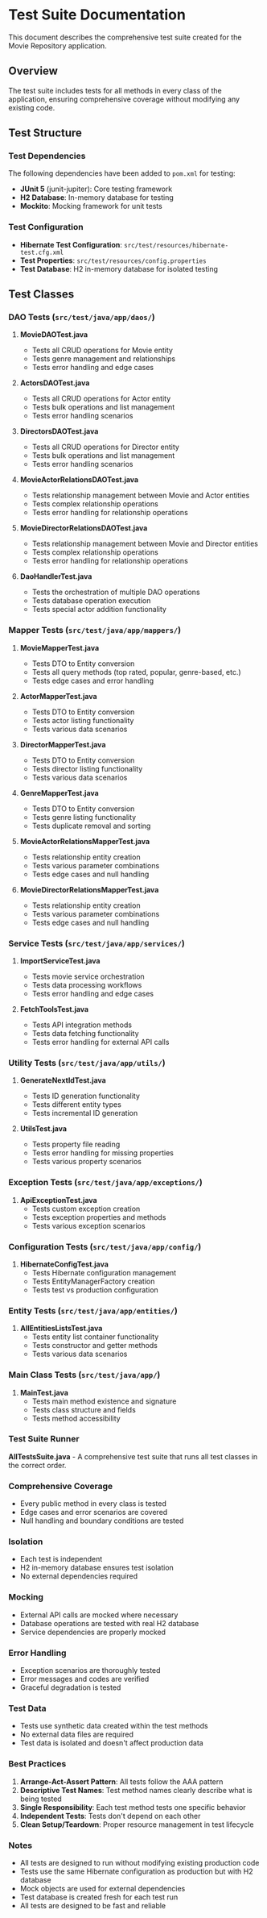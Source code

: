 # Test Suite Documentation

This document describes the comprehensive test suite created for the Movie Repository application.

## Overview

The test suite includes tests for all methods in every class of the application, ensuring comprehensive coverage without modifying any existing code.

## Test Structure

### Test Dependencies

The following dependencies have been added to `pom.xml` for testing:

- **JUnit 5** (junit-jupiter): Core testing framework
- **H2 Database**: In-memory database for testing
- **Mockito**: Mocking framework for unit tests

### Test Configuration

- **Hibernate Test Configuration**: `src/test/resources/hibernate-test.cfg.xml`
- **Test Properties**: `src/test/resources/config.properties`
- **Test Database**: H2 in-memory database for isolated testing

## Test Classes

### DAO Tests (`src/test/java/app/daos/`)

1. **MovieDAOTest.java**
   - Tests all CRUD operations for Movie entity
   - Tests genre management and relationships
   - Tests error handling and edge cases

2. **ActorsDAOTest.java**
   - Tests all CRUD operations for Actor entity
   - Tests bulk operations and list management
   - Tests error handling scenarios

3. **DirectorsDAOTest.java**
   - Tests all CRUD operations for Director entity
   - Tests bulk operations and list management
   - Tests error handling scenarios

4. **MovieActorRelationsDAOTest.java**
   - Tests relationship management between Movie and Actor entities
   - Tests complex relationship operations
   - Tests error handling for relationship operations

5. **MovieDirectorRelationsDAOTest.java**
   - Tests relationship management between Movie and Director entities
   - Tests complex relationship operations
   - Tests error handling for relationship operations

6. **DaoHandlerTest.java**
   - Tests the orchestration of multiple DAO operations
   - Tests database operation execution
   - Tests special actor addition functionality

### Mapper Tests (`src/test/java/app/mappers/`)

1. **MovieMapperTest.java**
   - Tests DTO to Entity conversion
   - Tests all query methods (top rated, popular, genre-based, etc.)
   - Tests edge cases and error handling

2. **ActorMapperTest.java**
   - Tests DTO to Entity conversion
   - Tests actor listing functionality
   - Tests various data scenarios

3. **DirectorMapperTest.java**
   - Tests DTO to Entity conversion
   - Tests director listing functionality
   - Tests various data scenarios

4. **GenreMapperTest.java**
   - Tests DTO to Entity conversion
   - Tests genre listing functionality
   - Tests duplicate removal and sorting

5. **MovieActorRelationsMapperTest.java**
   - Tests relationship entity creation
   - Tests various parameter combinations
   - Tests edge cases and null handling

6. **MovieDirectorRelationsMapperTest.java**
   - Tests relationship entity creation
   - Tests various parameter combinations
   - Tests edge cases and null handling

### Service Tests (`src/test/java/app/services/`)

1. **ImportServiceTest.java**
   - Tests movie service orchestration
   - Tests data processing workflows
   - Tests error handling and edge cases

2. **FetchToolsTest.java**
   - Tests API integration methods
   - Tests data fetching functionality
   - Tests error handling for external API calls

### Utility Tests (`src/test/java/app/utils/`)

1. **GenerateNextIdTest.java**
   - Tests ID generation functionality
   - Tests different entity types
   - Tests incremental ID generation

2. **UtilsTest.java**
   - Tests property file reading
   - Tests error handling for missing properties
   - Tests various property scenarios

### Exception Tests (`src/test/java/app/exceptions/`)

1. **ApiExceptionTest.java**
   - Tests custom exception creation
   - Tests exception properties and methods
   - Tests various exception scenarios

### Configuration Tests (`src/test/java/app/config/`)

1. **HibernateConfigTest.java**
   - Tests Hibernate configuration management
   - Tests EntityManagerFactory creation
   - Tests test vs production configuration

### Entity Tests (`src/test/java/app/entities/`)

1. **AllEntitiesListsTest.java**
   - Tests entity list container functionality
   - Tests constructor and getter methods
   - Tests various data scenarios

### Main Class Tests (`src/test/java/app/`)

1. **MainTest.java**
   - Tests main method existence and signature
   - Tests class structure and fields
   - Tests method accessibility

### Test Suite Runner

**AllTestsSuite.java** - A comprehensive test suite that runs all test classes in the correct order.


### Comprehensive Coverage
- Every public method in every class is tested
- Edge cases and error scenarios are covered
- Null handling and boundary conditions are tested

### Isolation
- Each test is independent
- H2 in-memory database ensures test isolation
- No external dependencies required

### Mocking
- External API calls are mocked where necessary
- Database operations are tested with real H2 database
- Service dependencies are properly mocked

### Error Handling
- Exception scenarios are thoroughly tested
- Error messages and codes are verified
- Graceful degradation is tested

### Test Data

- Tests use synthetic data created within the test methods
- No external data files are required
- Test data is isolated and doesn't affect production data

### Best Practices

1. **Arrange-Act-Assert Pattern**: All tests follow the AAA pattern
2. **Descriptive Test Names**: Test method names clearly describe what is being tested
3. **Single Responsibility**: Each test method tests one specific behavior
4. **Independent Tests**: Tests don't depend on each other
5. **Clean Setup/Teardown**: Proper resource management in test lifecycle

### Notes

- All tests are designed to run without modifying existing production code
- Tests use the same Hibernate configuration as production but with H2 database
- Mock objects are used for external dependencies
- Test database is created fresh for each test run
- All tests are designed to be fast and reliable
